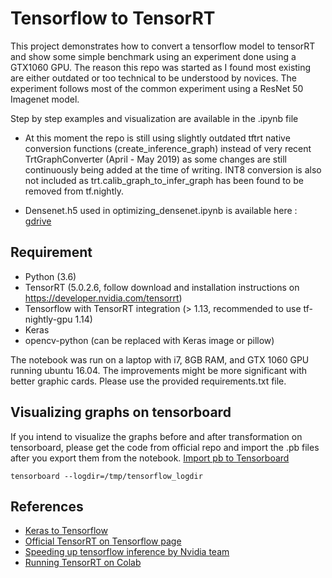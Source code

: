 # Tensorflow to TensorRT 

This project demonstrates how to convert a tensorflow model to tensorRT and show some simple benchmark using an experiment done using a GTX1060 GPU.
The reason this repo was started as I found most existing are either outdated or too technical to be understood by novices. The experiment follows most of the common experiment using a ResNet 50 Imagenet model. 

Step by step examples and visualization are available in the .ipynb file

* At this moment the repo is still using slightly outdated tftrt native conversion functions (create_inference_graph) instead of very recent TrtGraphConverter (April - May 2019) as some changes are still continuously being added at the time of writing. INT8 conversion is also not included as trt.calib_graph_to_infer_graph has been found to be removed from tf.nightly.

* Densenet.h5 used in optimizing_densenet.ipynb is available here : [gdrive](https://drive.google.com/open?id=1kX_o4gTr47xdikmZLILcnCcwiBi8bcrJ)
## Requirement ##
* Python (3.6)
* TensorRT (5.0.2.6, follow download and installation instructions on https://developer.nvidia.com/tensorrt)
* Tensorflow with TensorRT integration (> 1.13, recommended to use tf-nightly-gpu 1.14)
* Keras
* opencv-python (can be replaced with Keras image or pillow)

The notebook was run on a laptop with i7, 8GB RAM, and GTX 1060 GPU running ubuntu 16.04. The improvements might be more significant with better graphic cards. Please use the provided requirements.txt file. 

## Visualizing graphs on tensorboard ##
If you intend to visualize the graphs before and after transformation on tensorboard, please get the code from official repo and import the .pb files after you export them from the notebook.
[Import pb to Tensorboard](https://github.com/rockchip-linux/tensorflow/blob/master/tensorflow/python/tools/import_pb_to_tensorboard.py)

```
tensorboard --logdir=/tmp/tensorflow_logdir
```

## References ##
* [Keras to Tensorflow](https://github.com/jeng1220/KerasToTensorRT/blob/master/README.md)
* [Official TensorRT on Tensorflow page](https://github.com/tensorflow/models/tree/master/research/tensorrt)
* [Speeding up tensorflow inference by Nvidia team](https://medium.com/tensorflow/speed-up-tensorflow-inference-on-gpus-with-tensorrt-13b49f3db3fa)
* [Running TensorRT on Colab](https://colab.research.google.com/github/deeponcology/PyTorchMedicalAI/blob/master/shlomo_dl_0009_tensor_rt.ipynb#scrollTo=ZJB4jfxZcM3s)



